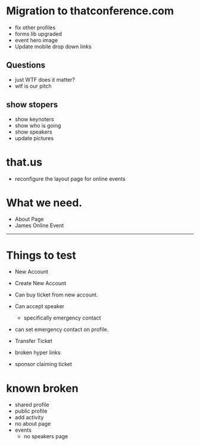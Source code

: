 # Migration to thatconference.com

- fix other profiles
- forms lib upgraded
- event hero image
- Update mobile drop down links

## Questions

- just WTF does it matter?
- wtf is our pitch

## show stopers

- show keynoters
- show who is going
- show speakers
- update pictures

# that.us

- reconfigure the layout page for online events

# What we need.

- About Page
- James Online Event

---

# Things to test

- New Account

- Create New Account
- Can buy ticket from new account.
- Can accept speaker
  - specifically emergency contact
- can set emergency contact on profile.
- Transfer Ticket
- broken hyper links
- sponsor claiming ticket

# known broken

- shared profile
- public profile
- add activity
- no about page
- events
  - no speakers page
